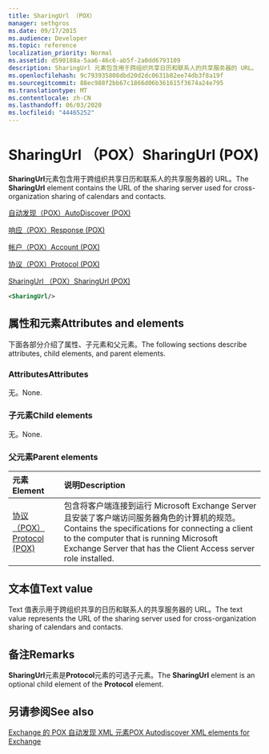 ```yaml
---
title: SharingUrl （POX）
manager: sethgros
ms.date: 09/17/2015
ms.audience: Developer
ms.topic: reference
localization_priority: Normal
ms.assetid: d590188a-5aa6-46c6-ab5f-2a0dd6793109
description: SharingUrl 元素包含用于跨组织共享日历和联系人的共享服务器的 URL。
ms.openlocfilehash: 9c793935808dbd20d2dc0631b82ee74db3f8a19f
ms.sourcegitcommit: 88ec988f2bb67c1866d06b361615f3674a24e795
ms.translationtype: MT
ms.contentlocale: zh-CN
ms.lasthandoff: 06/03/2020
ms.locfileid: "44465252"
---
```

# <a name="sharingurl-pox"></a><span data-ttu-id="a0191-103">SharingUrl （POX）</span><span class="sxs-lookup"><span data-stu-id="a0191-103">SharingUrl (POX)</span></span>

<span data-ttu-id="a0191-104">**SharingUrl**元素包含用于跨组织共享日历和联系人的共享服务器的 URL。</span><span class="sxs-lookup"><span data-stu-id="a0191-104">The **SharingUrl** element contains the URL of the sharing server used for cross-organization sharing of calendars and contacts.</span></span> 
  
[<span data-ttu-id="a0191-105">自动发现（POX）</span><span class="sxs-lookup"><span data-stu-id="a0191-105">AutoDiscover (POX)</span></span>](autodiscover-pox.md)
  
[<span data-ttu-id="a0191-106">响应（POX）</span><span class="sxs-lookup"><span data-stu-id="a0191-106">Response (POX)</span></span>](response-pox.md)
  
[<span data-ttu-id="a0191-107">帐户（POX）</span><span class="sxs-lookup"><span data-stu-id="a0191-107">Account (POX)</span></span>](account-pox.md)
  
[<span data-ttu-id="a0191-108">协议（POX）</span><span class="sxs-lookup"><span data-stu-id="a0191-108">Protocol (POX)</span></span>](protocol-pox.md)
  
[<span data-ttu-id="a0191-109">SharingUrl （POX）</span><span class="sxs-lookup"><span data-stu-id="a0191-109">SharingUrl (POX)</span></span>](sharingurl-pox.md)
  
```XML
<SharingUrl/>
```

## <a name="attributes-and-elements"></a><span data-ttu-id="a0191-110">属性和元素</span><span class="sxs-lookup"><span data-stu-id="a0191-110">Attributes and elements</span></span>

<span data-ttu-id="a0191-111">下面各部分介绍了属性、子元素和父元素。</span><span class="sxs-lookup"><span data-stu-id="a0191-111">The following sections describe attributes, child elements, and parent elements.</span></span>
  
### <a name="attributes"></a><span data-ttu-id="a0191-112">Attributes</span><span class="sxs-lookup"><span data-stu-id="a0191-112">Attributes</span></span>

<span data-ttu-id="a0191-113">无。</span><span class="sxs-lookup"><span data-stu-id="a0191-113">None.</span></span>
  
### <a name="child-elements"></a><span data-ttu-id="a0191-114">子元素</span><span class="sxs-lookup"><span data-stu-id="a0191-114">Child elements</span></span>

<span data-ttu-id="a0191-115">无。</span><span class="sxs-lookup"><span data-stu-id="a0191-115">None.</span></span>
  
### <a name="parent-elements"></a><span data-ttu-id="a0191-116">父元素</span><span class="sxs-lookup"><span data-stu-id="a0191-116">Parent elements</span></span>

|<span data-ttu-id="a0191-117">**元素**</span><span class="sxs-lookup"><span data-stu-id="a0191-117">**Element**</span></span>|<span data-ttu-id="a0191-118">**说明**</span><span class="sxs-lookup"><span data-stu-id="a0191-118">**Description**</span></span>|
|:-----|:-----|
|[<span data-ttu-id="a0191-119">协议（POX）</span><span class="sxs-lookup"><span data-stu-id="a0191-119">Protocol (POX)</span></span>](protocol-pox.md) <br/> |<span data-ttu-id="a0191-120">包含将客户端连接到运行 Microsoft Exchange Server 且安装了客户端访问服务器角色的计算机的规范。</span><span class="sxs-lookup"><span data-stu-id="a0191-120">Contains the specifications for connecting a client to the computer that is running Microsoft Exchange Server that has the Client Access server role installed.</span></span>  <br/> |
   
## <a name="text-value"></a><span data-ttu-id="a0191-121">文本值</span><span class="sxs-lookup"><span data-stu-id="a0191-121">Text value</span></span>

<span data-ttu-id="a0191-122">Text 值表示用于跨组织共享的日历和联系人的共享服务器的 URL。</span><span class="sxs-lookup"><span data-stu-id="a0191-122">The text value represents the URL of the sharing server used for cross-organization sharing of calendars and contacts.</span></span>
  
## <a name="remarks"></a><span data-ttu-id="a0191-123">备注</span><span class="sxs-lookup"><span data-stu-id="a0191-123">Remarks</span></span>

<span data-ttu-id="a0191-124">**SharingUrl**元素是**Protocol**元素的可选子元素。</span><span class="sxs-lookup"><span data-stu-id="a0191-124">The **SharingUrl** element is an optional child element of the **Protocol** element.</span></span> 
  
## <a name="see-also"></a><span data-ttu-id="a0191-125">另请参阅</span><span class="sxs-lookup"><span data-stu-id="a0191-125">See also</span></span>



[<span data-ttu-id="a0191-126">Exchange 的 POX 自动发现 XML 元素</span><span class="sxs-lookup"><span data-stu-id="a0191-126">POX Autodiscover XML elements for Exchange</span></span>](pox-autodiscover-xml-elements-for-exchange.md)

